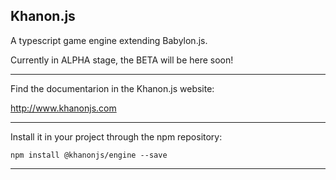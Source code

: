 Khanon.js
---
A typescript game engine extending Babylon.js.

Currently in ALPHA stage, the BETA will be here soon!

---

Find the documentarion in the Khanon.js website:

http://www.khanonjs.com

---

Install it in your project through the npm repository:

`npm install @khanonjs/engine --save`

---
